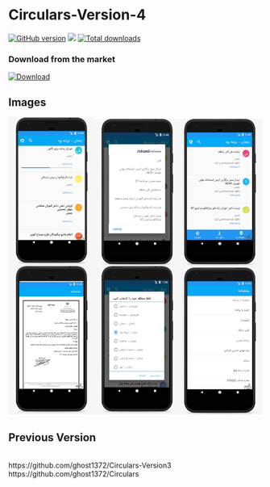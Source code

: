 # Circulars-Version-4

[![GitHub version](https://badge.fury.io/gh/ghost1372%2FCirculars-Version4.svg)](https://badge.fury.io/gh/ghost1372%2FCirculars-Version4)
![](https://img.shields.io/badge/license-MIT-green.svg)
[![Total downloads](https://img.shields.io/github/downloads/ghost1372/Circulars-Version4/total.svg)](https://github.com/ghost1372/Circulars-Version4/releases)
### Download from the market
[![Download](http://s8.picofile.com/file/8336023884/cafebazaar0.png)](https://cafebazaar.ir/app/ir.mahdi.circulars/?l=fa)


## Images
![Optional Text](ScreenShot/ScreenShot.png)

## Previous Version
<br>
https://github.com/ghost1372/Circulars-Version3
<br>
https://github.com/ghost1372/Circulars
